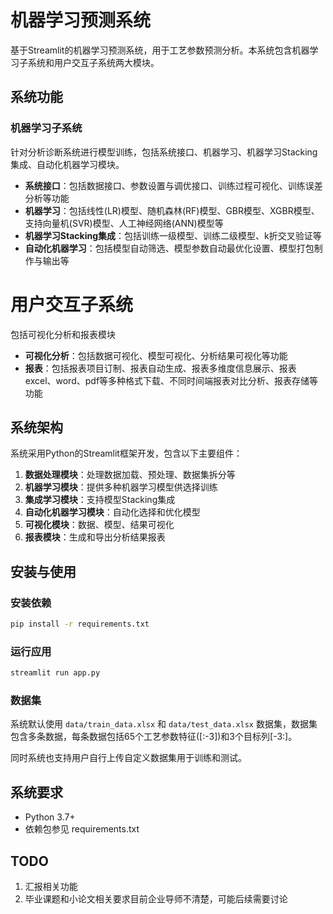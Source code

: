 # 机器学习预测系统

基于Streamlit的机器学习预测系统，用于工艺参数预测分析。本系统包含机器学习子系统和用户交互子系统两大模块。

## 系统功能

### 机器学习子系统

针对分析诊断系统进行模型训练，包括系统接口、机器学习、机器学习Stacking集成、自动化机器学习模块。

- **系统接口**：包括数据接口、参数设置与调优接口、训练过程可视化、训练误差分析等功能
- **机器学习**：包括线性(LR)模型、随机森林(RF)模型、GBR模型、XGBR模型、支持向量机(SVR)模型、人工神经网络(ANN)模型等
- **机器学习Stacking集成**：包括训练一级模型、训练二级模型、k折交叉验证等
- **自动化机器学习**：包括模型自动筛选、模型参数自动最优化设置、模型打包制作与输出等

# 用户交互子系统

包括可视化分析和报表模块

- **可视化分析**：包括数据可视化、模型可视化、分析结果可视化等功能
- **报表**：包括报表项目订制、报表自动生成、报表多维度信息展示、报表excel、word、pdf等多种格式下载、不同时间端报表对比分析、报表存储等功能

## 系统架构

系统采用Python的Streamlit框架开发，包含以下主要组件：

1. **数据处理模块**：处理数据加载、预处理、数据集拆分等
2. **机器学习模块**：提供多种机器学习模型供选择训练
3. **集成学习模块**：支持模型Stacking集成
4. **自动化机器学习模块**：自动化选择和优化模型
5. **可视化模块**：数据、模型、结果可视化
6. **报表模块**：生成和导出分析结果报表

## 安装与使用

### 安装依赖

```bash
pip install -r requirements.txt
```

### 运行应用

```bash
streamlit run app.py
```

### 数据集

系统默认使用 `data/train_data.xlsx` 和 `data/test_data.xlsx` 数据集，数据集包含多条数据，每条数据包括65个工艺参数特征([:-3])和3个目标列[-3:]。

同时系统也支持用户自行上传自定义数据集用于训练和测试。

## 系统要求

- Python 3.7+
- 依赖包参见 requirements.txt

## TODO
1. 汇报相关功能
2. 毕业课题和小论文相关要求目前企业导师不清楚，可能后续需要讨论
